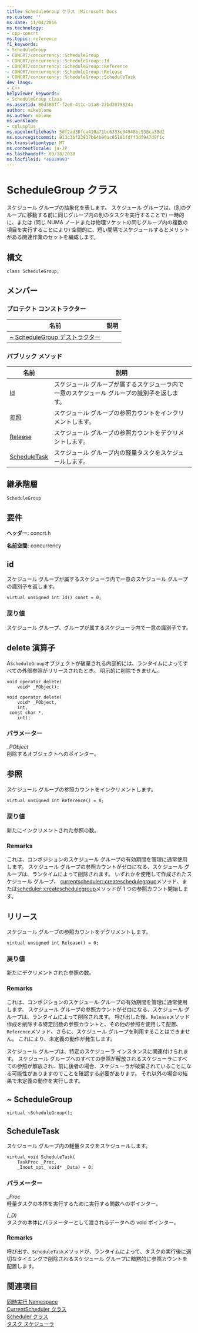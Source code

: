 ```yaml
---
title: ScheduleGroup クラス |Microsoft Docs
ms.custom: ''
ms.date: 11/04/2016
ms.technology:
- cpp-concrt
ms.topic: reference
f1_keywords:
- ScheduleGroup
- CONCRT/concurrency::ScheduleGroup
- CONCRT/concurrency::ScheduleGroup::Id
- CONCRT/concurrency::ScheduleGroup::Reference
- CONCRT/concurrency::ScheduleGroup::Release
- CONCRT/concurrency::ScheduleGroup::ScheduleTask
dev_langs:
- C++
helpviewer_keywords:
- ScheduleGroup class
ms.assetid: 86d380ff-f2e8-411c-b1a8-22bd3079824a
author: mikeblome
ms.author: mblome
ms.workload:
- cplusplus
ms.openlocfilehash: 5df2ad30fca410a71bc6333e34948bc938ca38d2
ms.sourcegitcommit: 913c3bf23937b64b90ac05181fdff3df947d9f1c
ms.translationtype: MT
ms.contentlocale: ja-JP
ms.lasthandoff: 09/18/2018
ms.locfileid: "46039993"
---
```

# <a name="schedulegroup-class"></a>ScheduleGroup クラス
スケジュール グループの抽象化を表します。 スケジュール グループは、(別のグループに移動する前に同じグループ内の別のタスクを実行することで) 一時的に、または (同じ NUMA ノードまたは物理ソケットの同じグループ内の複数の項目を実行することにより) 空間的に、短い間隔でスケジュールするとメリットがある関連作業のセットを編成します。  
  
## <a name="syntax"></a>構文  
  
```
class ScheduleGroup;
```  
  
## <a name="members"></a>メンバー  
  
### <a name="protected-constructors"></a>プロテクト コンストラクター  
  
|名前|説明|  
|----------|-----------------|  
|[~ ScheduleGroup デストラクター](#dtor)||  
  
### <a name="public-methods"></a>パブリック メソッド  
  
|名前|説明|  
|----------|-----------------|  
|[Id](#id)|スケジュール グループが属するスケジューラ内で一意のスケジュール グループの識別子を返します。|  
|[参照](#reference)|スケジュール グループの参照カウントをインクリメントします。|  
|[Release](#release)|スケジュール グループの参照カウントをデクリメントします。|  
|[ScheduleTask](#scheduletask)|スケジュール グループ内の軽量タスクをスケジュールします。|  
  
## <a name="inheritance-hierarchy"></a>継承階層  
 `ScheduleGroup`  
  
## <a name="requirements"></a>要件  
 **ヘッダー:** concrt.h  
  
 **名前空間:** concurrency  
  
##  <a name="id"></a> id 

 スケジュール グループが属するスケジューラ内で一意のスケジュール グループの識別子を返します。  
  
```
virtual unsigned int Id() const = 0;
```  
  
### <a name="return-value"></a>戻り値  
 スケジュール グループ、グループが属するスケジューラ内で一意の識別子です。  
  
##  <a name="operator_delete"></a> delete 演算子 

 A`ScheduleGroup`オブジェクトが破棄される内部的には、ランタイムによってすべての外部参照がリリースされたとき。 明示的に削除できません。  
  
```
void operator delete(
    void* _PObject);

void operator delete(
    void* _PObject,
    int,
 const char *,
    int);
```    
  
### <a name="parameters"></a>パラメーター  
*_PObject*<br/>
削除するオブジェクトへのポインター。  
  
##  <a name="reference"></a> 参照 

 スケジュール グループの参照カウントをインクリメントします。  
  
```
virtual unsigned int Reference() = 0;
```  
  
### <a name="return-value"></a>戻り値  
 新たにインクリメントされた参照の数。  
  
### <a name="remarks"></a>Remarks  
 これは、コンポジションのスケジュール グループの有効期間を管理に通常使用します。 スケジュール グループの参照カウントがゼロになる、スケジュール グループは、ランタイムによって削除されます。 いずれかを使用して作成されたスケジュール グループ、 [currentscheduler::createschedulegroup](currentscheduler-class.md#createschedulegroup)メソッド、または[scheduler::createschedulegroup](scheduler-class.md#createschedulegroup)メソッドが 1 つの参照カウント開始します。  
  
##  <a name="release"></a> リリース 

 スケジュール グループの参照カウントをデクリメントします。  
  
```
virtual unsigned int Release() = 0;
```  
  
### <a name="return-value"></a>戻り値  
 新たにデクリメントされた参照の数。  
  
### <a name="remarks"></a>Remarks  
 これは、コンポジションのスケジュール グループの有効期間を管理に通常使用します。 スケジュール グループの参照カウントがゼロになる、スケジュール グループは、ランタイムによって削除されます。 呼び出した後、`Release`メソッド作成を削除する特定回数の参照カウントと、その他の参照を使用して配置、`Reference`メソッド、さらに、スケジュール グループを利用することはできません。 これにより、未定義の動作が発生します。  
  
 スケジュール グループは、特定のスケジューラ インスタンスに関連付けられます。 スケジュール グループへのすべての参照が解放されるスケジューラにすべての参照が解放され、前に後者の場合、スケジューラが破棄されていることになる可能性がありますのでことを確認する必要があります。 それ以外の場合の結果で未定義の動作を実行します。  
  
##  <a name="dtor"></a> ~ ScheduleGroup 

```
virtual ~ScheduleGroup();
```  
  
##  <a name="scheduletask"></a> ScheduleTask 

 スケジュール グループ内の軽量タスクをスケジュールします。  
  
```
virtual void ScheduleTask(
    TaskProc _Proc,
    _Inout_opt_ void* _Data) = 0;
```  
  
### <a name="parameters"></a>パラメーター  
*_Proc*<br/>
軽量タスクの本体を実行するために実行する関数へのポインター。  
  
*(_D)*<br/>
タスクの本体にパラメーターとして渡されるデータへの void ポインター。  
  
### <a name="remarks"></a>Remarks  
 呼び出す、`ScheduleTask`メソッドが、ランタイムによって、タスクの実行後に適切なタイミングで削除されるスケジュール グループに暗黙的に参照カウントを配置します。  
  
## <a name="see-also"></a>関連項目  
 [同時実行 Namespace](concurrency-namespace.md)   
 [CurrentScheduler クラス](currentscheduler-class.md)   
 [Scheduler クラス](scheduler-class.md)   
 [タスク スケジューラ](../../../parallel/concrt/task-scheduler-concurrency-runtime.md)



